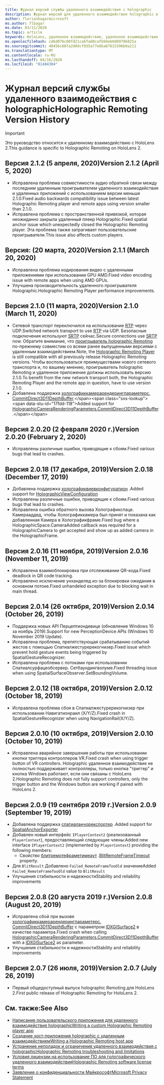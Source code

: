 ```yaml
---
title: Журнал версий службы удаленного взаимодействия с holographic
description: Журнал версий для удаленного взаимодействия holographic в HoloLens 2.
author: florianbagarmicrosoft
ms.author: flbagar
ms.date: 03/11/2020
ms.topic: article
keywords: HoloLens, удаленное взаимодействие, удаленное взаимодействие с holographic
ms.openlocfilehash: cd6d076c00fd21ca6fa60cafb94eb9d89796825a
ms.sourcegitcommit: 48456c607a2d0dcf035a77e8ba67615396b0a211
ms.translationtype: MT
ms.contentlocale: ru-RU
ms.lasthandoff: 04/16/2020
ms.locfileid: "81484304"
---
```

# <a name="holographic-remoting-version-history"></a><span data-ttu-id="17fdd-104">Журнал версий службы удаленного взаимодействия с holographic</span><span class="sxs-lookup"><span data-stu-id="17fdd-104">Holographic Remoting Version History</span></span>

> [!IMPORTANT]
> <span data-ttu-id="17fdd-105">Это руководство относится к удаленному взаимодействию с HoloLens 2.</span><span class="sxs-lookup"><span data-stu-id="17fdd-105">This guidance is specific to Holographic Remoting on HoloLens 2.</span></span>

## <a name="version-212-april-5-2020"></a><span data-ttu-id="17fdd-106">Версия 2.1.2 (5 апреля, 2020)<a name="v2.1.2"></a></span><span class="sxs-lookup"><span data-stu-id="17fdd-106">Version 2.1.2 (April 5, 2020) <a name="v2.1.2"></a></span></span>
* <span data-ttu-id="17fdd-107">Исправлена проблема совместимости аудио обратной связи между последним удаленным проигрывателем удаленного взаимодействия и удаленных приложений с использованием версии меньше 2.1.0.</span><span class="sxs-lookup"><span data-stu-id="17fdd-107">Fixed audio backwards compatibility issue between latest Holographic Remoting player and remote apps using version smaller than 2.1.0.</span></span>
* <span data-ttu-id="17fdd-108">Исправлена проблема с пространственной привязкой, которая неожиданно закрыла удаленный плеер Holographic.</span><span class="sxs-lookup"><span data-stu-id="17fdd-108">Fixed spatial anchor issue which unexpectedly closed the Holographic Remoting player.</span></span> <span data-ttu-id="17fdd-109">Эта проблема также затрагивает пользовательские проигрыватели.</span><span class="sxs-lookup"><span data-stu-id="17fdd-109">This issue also affects custom players.</span></span>

## <a name="version-211-march-20-2020"></a><span data-ttu-id="17fdd-110">Версия: (20 марта, 2020)<a name="v2.1.1"></a></span><span class="sxs-lookup"><span data-stu-id="17fdd-110">Version 2.1.1 (March 20, 2020) <a name="v2.1.1"></a></span></span>
* <span data-ttu-id="17fdd-111">Исправлена проблема кодирования видео с удаленными приложениями при использовании GPU AMD.</span><span class="sxs-lookup"><span data-stu-id="17fdd-111">Fixed video encoding issue with remote apps when using AMD GPUs.</span></span>
* <span data-ttu-id="17fdd-112">Улучшена производительность удаленного проигрывателя Holographic.</span><span class="sxs-lookup"><span data-stu-id="17fdd-112">Holographic Remoting Player performance improvements.</span></span>

## <a name="version-210-march-11-2020"></a><span data-ttu-id="17fdd-113">Версия 2.1.0 (11 марта, 2020)<a name="v2.1.0"></a></span><span class="sxs-lookup"><span data-stu-id="17fdd-113">Version 2.1.0 (March 11, 2020) <a name="v2.1.0"></a></span></span>
* <span data-ttu-id="17fdd-114">Сетевой транспорт переключился на использование [RTP](https://en.wikipedia.org/wiki/Real-time_Transport_Protocol) через UDP.</span><span class="sxs-lookup"><span data-stu-id="17fdd-114">Switched network transport to use [RTP](https://en.wikipedia.org/wiki/Real-time_Transport_Protocol) via UDP.</span></span> <span data-ttu-id="17fdd-115">Безопасные подключения используют [SRTP](https://en.wikipedia.org/wiki/Secure_Real-time_Transport_Protocol) сейчас.</span><span class="sxs-lookup"><span data-stu-id="17fdd-115">Secure connections use [SRTP](https://en.wikipedia.org/wiki/Secure_Real-time_Transport_Protocol) now.</span></span> <span data-ttu-id="17fdd-116">Обратите внимание, что [проигрыватель holographic Remoting](holographic-remoting-player.md) по-прежнему совместим со всеми ранее выпущенными версиями с удаленным взаимодействием.</span><span class="sxs-lookup"><span data-stu-id="17fdd-116">Note, the [Holographic Remoting Player](holographic-remoting-player.md) is still compatible with all previously release Holographic Remoting versions.</span></span> <span data-ttu-id="17fdd-117">Чтобы воспользоваться преимуществами нового сетевого транспорта и, по вашему мнению, проигрыватель holographic Remoting и удаленное приложение должны использовать версию 2.1.0.</span><span class="sxs-lookup"><span data-stu-id="17fdd-117">To benefit from the new network transport both, the Holographic Remoting Player and the remote app in question, have to use version 2.1.0.</span></span>
* <span data-ttu-id="17fdd-118">Добавлена поддержка [холографиккамерарендерингпараметерс. CommitDirect3D11DepthBuffer](https://docs.microsoft.com/uwp/api/windows.graphics.holographic.holographiccamerarenderingparameters.commitdirect3d11depthbuffer#Windows_Graphics_Holographic_HolographicCameraRenderingParameters_CommitDirect3D11DepthBuffer_Windows_Graphics_DirectX_Direct3D11_IDirect3DSurface_).</span><span class="sxs-lookup"><span data-stu-id="17fdd-118">Added support for [HolographicCameraRenderingParameters.CommitDirect3D11DepthBuffer](https://docs.microsoft.com/uwp/api/windows.graphics.holographic.holographiccamerarenderingparameters.commitdirect3d11depthbuffer#Windows_Graphics_Holographic_HolographicCameraRenderingParameters_CommitDirect3D11DepthBuffer_Windows_Graphics_DirectX_Direct3D11_IDirect3DSurface_).</span></span> 

## <a name="version-2020-february-2-2020"></a><span data-ttu-id="17fdd-119">Версия 2.0.20 (2 февраля 2020 г.)<a name="v2.0.20"></a></span><span class="sxs-lookup"><span data-stu-id="17fdd-119">Version 2.0.20 (February 2, 2020) <a name="v2.0.20"></a></span></span>
* <span data-ttu-id="17fdd-120">Исправлены различные ошибки, приводящие к сбоям.</span><span class="sxs-lookup"><span data-stu-id="17fdd-120">Fixed various bugs that lead to crashes.</span></span>

## <a name="version-2018-december-17-2019"></a><span data-ttu-id="17fdd-121">Версия 2.0.18 (17 декабря, 2019)<a name="v2.0.18"></a></span><span class="sxs-lookup"><span data-stu-id="17fdd-121">Version 2.0.18 (December 17, 2019) <a name="v2.0.18"></a></span></span>
* <span data-ttu-id="17fdd-122">Добавлена поддержка [холографиквиевконфигуратион](https://docs.microsoft.com/uwp/api/windows.graphics.holographic.holographicviewconfiguration) .</span><span class="sxs-lookup"><span data-stu-id="17fdd-122">Added support for [HolographicViewConfiguration](https://docs.microsoft.com/uwp/api/windows.graphics.holographic.holographicviewconfiguration)</span></span>
* <span data-ttu-id="17fdd-123">Исправлены различные ошибки, приводящие к сбоям.</span><span class="sxs-lookup"><span data-stu-id="17fdd-123">Fixed various bugs that lead to crashes.</span></span>
* <span data-ttu-id="17fdd-124">Исправлена ошибка обратного вызова Холографикспаце. Камерааддед, чтобы Холографиккамера был принят и показана как добавленная Камера в Холографикфраме.</span><span class="sxs-lookup"><span data-stu-id="17fdd-124">Fixed bug where a HolographicSpace.CameraAdded callback was required for a HolographicCamera to get accepted and show up as added camera in the HolographicFrame.</span></span>

## <a name="version-2016-november-11-2019"></a><span data-ttu-id="17fdd-125">Версия 2.0.16 (11 ноября, 2019)<a name="2.0.16"></a></span><span class="sxs-lookup"><span data-stu-id="17fdd-125">Version 2.0.16 (November 11, 2019) <a name="2.0.16"></a></span></span>
* <span data-ttu-id="17fdd-126">Исправлена взаимоблокировка при отслеживании QR-кода.</span><span class="sxs-lookup"><span data-stu-id="17fdd-126">Fixed deadlock in QR code tracking.</span></span>
* <span data-ttu-id="17fdd-127">Исправлено исключение унханделед из-за блокировки ожидания в основном потоке.</span><span class="sxs-lookup"><span data-stu-id="17fdd-127">Fixed unhandeled exception due to blocking wait in main thread.</span></span>

## <a name="version-2014-october-26-2019"></a><span data-ttu-id="17fdd-128">Версия 2.0.14 (26 октября, 2019)<a name="v2.0.14"></a></span><span class="sxs-lookup"><span data-stu-id="17fdd-128">Version 2.0.14 (October 26, 2019) <a name="v2.0.14"></a></span></span>
* <span data-ttu-id="17fdd-129">Поддержка новых API Перцептиондевице (обновление Windows 10 за ноябрь 2019).</span><span class="sxs-lookup"><span data-stu-id="17fdd-129">Support for new PerceptionDevice APIs (Windows 10 November 2019 Update).</span></span>
* <span data-ttu-id="17fdd-130">Исправлена проблема, препятствующая срабатыванию событий жестов с помощью Спатиалжестуререкогнизер.</span><span class="sxs-lookup"><span data-stu-id="17fdd-130">Fixed issue which prevent hold gesture events being triggered by SpatialGestureRecognizer.</span></span>
* <span data-ttu-id="17fdd-131">Исправлена проблема с потоками при использовании Спатиалсурфацеобсервер. Сетбаундингволуме.</span><span class="sxs-lookup"><span data-stu-id="17fdd-131">Fixed threading issue when using SpatialSurfaceObserver.SetBoundingVolume.</span></span>

## <a name="version-2012-october-18-2019"></a><span data-ttu-id="17fdd-132">Версия 2.0.12 (18 октября, 2019)<a name="v2.0.12"></a></span><span class="sxs-lookup"><span data-stu-id="17fdd-132">Version 2.0.12 (October 18, 2019) <a name="v2.0.12"></a></span></span>
* <span data-ttu-id="17fdd-133">Исправлена проблема сбоя в Спатиалжестуререкогнизер при использовании Навигатионраил (X/Y/Z).</span><span class="sxs-lookup"><span data-stu-id="17fdd-133">Fixed crash in SpatialGestureRecognizer when using NavigationRail(X/Y/Z).</span></span>

## <a name="version-2010-october-10-2019"></a><span data-ttu-id="17fdd-134">Версия 2.0.10 (10 октября, 2019)<a name="v2.0.10"></a></span><span class="sxs-lookup"><span data-stu-id="17fdd-134">Version 2.0.10 (October 10, 2019) <a name="v2.0.10"></a></span></span>
* <span data-ttu-id="17fdd-135">Исправлена аварийное завершение работы при использовании кнопки триггера контроллеров VR.</span><span class="sxs-lookup"><span data-stu-id="17fdd-135">Fixed crash when using trigger button of VR controllers.</span></span> <span data-ttu-id="17fdd-136">Holographic удаленное взаимодействие не полностью поддерживает контроллеры, только кнопка "триггер" и кнопка Windows работают, если они связаны с HoloLens 2.</span><span class="sxs-lookup"><span data-stu-id="17fdd-136">Holographic Remoting does not fully support controllers, only the trigger button and the Windows button are working if paired with HoloLens 2.</span></span>

## <a name="version-209-september-19-2019"></a><span data-ttu-id="17fdd-137">Версия 2.0.9 (19 сентября 2019 г.)<a name="v2.0.9"></a></span><span class="sxs-lookup"><span data-stu-id="17fdd-137">Version 2.0.9 (September 19, 2019) <a name="v2.0.9"></a></span></span>
* <span data-ttu-id="17fdd-138">Добавлена поддержка [спатиаланчорекспортер](https://docs.microsoft.com/uwp/api/windows.perception.spatial.spatialanchorexporter) .</span><span class="sxs-lookup"><span data-stu-id="17fdd-138">Added support for [SpatialAnchorExporter](https://docs.microsoft.com/uwp/api/windows.perception.spatial.spatialanchorexporter)</span></span>
* <span data-ttu-id="17fdd-139">Добавлен новый интерфейс ```IPlayerContext2``` (реализованный ```PlayerContext```), предоставляющий следующие члены:</span><span class="sxs-lookup"><span data-stu-id="17fdd-139">Added new interface ```IPlayerContext2``` (implemented by ```PlayerContext```) providing the following members:</span></span>
  - <span data-ttu-id="17fdd-140">Свойство [блитремотефраметимеаут](holographic-remoting-create-player.md#BlitRemoteFrameTimeout) .</span><span class="sxs-lookup"><span data-stu-id="17fdd-140">[BlitRemoteFrameTimeout](holographic-remoting-create-player.md#BlitRemoteFrameTimeout)  property.</span></span>
* <span data-ttu-id="17fdd-141">Для ```BlitResult``` Добавлено ```Failed_RemoteFrameTooOld``` значение</span><span class="sxs-lookup"><span data-stu-id="17fdd-141">Added ```Failed_RemoteFrameTooOld``` value to ```BlitResult```</span></span>
* <span data-ttu-id="17fdd-142">Улучшения стабильности и надежности</span><span class="sxs-lookup"><span data-stu-id="17fdd-142">Stability and reliability improvements</span></span>

## <a name="version-208-august-20-2019"></a><span data-ttu-id="17fdd-143">Версия 2.0.8 (20 августа 2019 г.)<a name="v2.0.8"></a></span><span class="sxs-lookup"><span data-stu-id="17fdd-143">Version 2.0.8 (August 20, 2019) <a name="v2.0.8"></a></span></span>

* <span data-ttu-id="17fdd-144">Исправлена сбой при вызове [холографиккамерарендерингпараметерс. CommitDirect3D11DepthBuffer](https://docs.microsoft.com/uwp/api/windows.graphics.holographic.holographiccamerarenderingparameters.commitdirect3d11depthbuffer) с параметром [IDXGISurface2](https://docs.microsoft.com/windows/win32/api/dxgi1_2/nn-dxgi1_2-idxgisurface2) в качестве параметра.</span><span class="sxs-lookup"><span data-stu-id="17fdd-144">Fixed crash when calling [HolographicCameraRenderingParameters.CommitDirect3D11DepthBuffer](https://docs.microsoft.com/uwp/api/windows.graphics.holographic.holographiccamerarenderingparameters.commitdirect3d11depthbuffer) with a [IDXGISurface2](https://docs.microsoft.com/windows/win32/api/dxgi1_2/nn-dxgi1_2-idxgisurface2) as parameter.</span></span>
* <span data-ttu-id="17fdd-145">Улучшения стабильности и надежности</span><span class="sxs-lookup"><span data-stu-id="17fdd-145">Stability and reliability improvements</span></span>

## <a name="version-207-july-26-2019"></a><span data-ttu-id="17fdd-146">Версия 2.0.7 (26 июля, 2019)<a name="v2.0.7"></a></span><span class="sxs-lookup"><span data-stu-id="17fdd-146">Version 2.0.7 (July 26, 2019) <a name="v2.0.7"></a></span></span>

* <span data-ttu-id="17fdd-147">Первый общедоступный выпуск holographic Remoting для HoloLens 2.</span><span class="sxs-lookup"><span data-stu-id="17fdd-147">First public release of Holographic Remoting for HoloLens 2.</span></span>

## <a name="see-also"></a><span data-ttu-id="17fdd-148">См. также:</span><span class="sxs-lookup"><span data-stu-id="17fdd-148">See Also</span></span>
* [<span data-ttu-id="17fdd-149">Написание пользовательского приложения для удаленного взаимодействия holographic</span><span class="sxs-lookup"><span data-stu-id="17fdd-149">Writing a custom Holographic Remoting player app</span></span>](holographic-remoting-create-player.md)
* [<span data-ttu-id="17fdd-150">Создание хост-приложения holographic с удаленным взаимодействием</span><span class="sxs-lookup"><span data-stu-id="17fdd-150">Writing a Holographic Remoting host app</span></span>](holographic-remoting-create-host.md)
* [<span data-ttu-id="17fdd-151">Устранение неполадок и ограничения удаленного взаимодействия с holographic</span><span class="sxs-lookup"><span data-stu-id="17fdd-151">Holographic Remoting troubleshooting and limitations</span></span>](holographic-remoting-troubleshooting.md)
* [<span data-ttu-id="17fdd-152">Условия лицензии на использование ПО для голографического удаленного взаимодействия</span><span class="sxs-lookup"><span data-stu-id="17fdd-152">Holographic Remoting software license terms</span></span>](https://docs.microsoft.com/legal/mixed-reality/microsoft-holographic-remoting-software-license-terms)
* [<span data-ttu-id="17fdd-153">Заявление о конфиденциальности Майкрософт</span><span class="sxs-lookup"><span data-stu-id="17fdd-153">Microsoft Privacy Statement</span></span>](https://go.microsoft.com/fwlink/?LinkId=521839)
